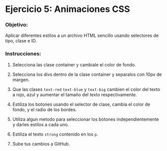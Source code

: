 # Ejercicio 5: Animaciones CSS

### Objetivo:
Aplicar diferentes estilos a un archivo HTML sencillo usando selectores de tipo, clase e ID. 

### Instrucciones:
1. Selecciona las clase container y cambiale el color de fondo.

2. Selecciona los divs dentro de la clase container y separalos con 10px de margen.

3. Que las clases `text-red` `text-blue` y `text-big` cambien el color del texto a rojo, azul y aumentar el tamaño del texto respectivamente.

4. Estiliza los botones usando el selector de clase, cambia el color de fondo, y el radio de los bordes.

5. Utiliza algun metodo para seleccionar los botones independientemente y darles estilos a cada uno.

6. Estiliza el texto `strong` contenido en los `p`. 

7. Sube tus cambios a GitHub.
